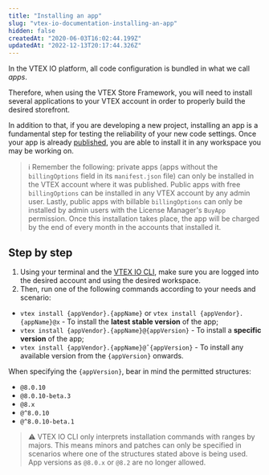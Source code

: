 ```yaml
---
title: "Installing an app"
slug: "vtex-io-documentation-installing-an-app"
hidden: false
createdAt: "2020-06-03T16:02:44.199Z"
updatedAt: "2022-12-13T20:17:44.326Z"
---
```

In the VTEX IO platform, all code configuration is bundled in what we call *apps*.

Therefore, when using the VTEX Store Framework, you will need to install several applications to your VTEX account in order to properly build the desired storefront.

In addition to that, if you are developing a new project, installing an app is a fundamental step for testing the reliability of your new code settings. Once your app is already [published](https://developers.vtex.com/vtex-developer-docs/docs/vtex-io-documentation-publishing-an-app), you are able to install it in any workspace you may be working on.

> ℹ️ Remember the following: private apps (apps without the `billingOptions` field in its `manifest.json` file) can only be installed in the VTEX account where it was published. Public apps with free `billingOptions` can be installed in any VTEX account by any admin user. Lastly, public apps with billable `billingOptions` can only be installed by admin users with the License Manager's `BuyApp` permission. Once this installation takes place, the app will be charged by the end of every month in the accounts that installed it.

## Step by step

1. Using your terminal and the [VTEX IO CLI](https://developers.vtex.com/vtex-developer-docs/docs/vtex-io-documentation-vtex-io-cli-installation-and-command-reference), make sure you are logged into the desired account and using the desired workspace.
2. Then, run one of the following commands according to your needs and scenario:

- `vtex install {appVendor}.{appName}` or `vtex install {appVendor}.{appName}@x` - To install the **latest stable version** of the app;
- `vtex install {appVendor}.{appName}@{appVersion}` - To install a **specific version** of the app;
- `vtex install {appVendor}.{appName}@ˆ{appVersion}` - To install any available version from the `{appVersion}` onwards.

When specifying the `{appVersion}`, bear in mind the permitted structures:

- `@8.0.10`
- `@8.0.10-beta.3`
- `@8.x`
- `@^8.0.10`
- `@^8.0.10-beta.1`

>⚠️ VTEX IO CLI only interprets installation commands with ranges by majors. This means minors and patches can only be specified in scenarios where one of the structures stated above is being used. App versions as `@8.0.x` or `@8.2` are no longer allowed.
